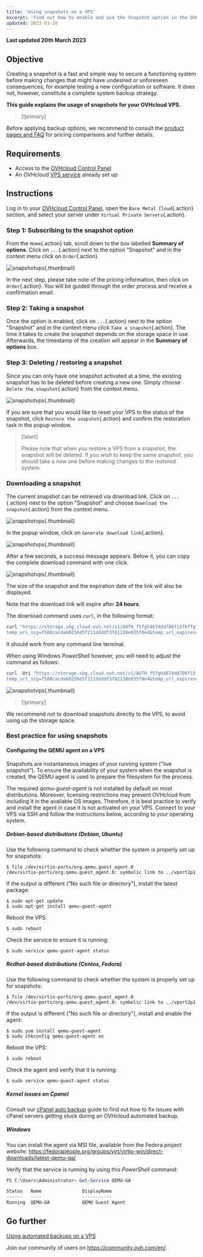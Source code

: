 ```yaml
---
title: 'Using snapshots on a VPS'
excerpt: 'Find out how to enable and use the Snapshot option in the OVHcloud Control Panel'
updated: 2023-03-20
---
```


**Last updated 20th March 2023**

## Objective

Creating a snapshot is a fast and simple way to secure a functioning system before making changes that might have undesired or unforeseen consequences, for example testing a new configuration or software. It does not, however, constitute a complete system backup strategy.

**This guide explains the usage of snapshots for your OVHcloud VPS.**

> [!primary]
>
Before applying backup options, we recommend to consult the [product pages and FAQ](https://www.ovhcloud.com/en-gb/vps/options/) for pricing comparisons and further details.
>

## Requirements

- Access to the [OVHcloud Control Panel](https://www.ovh.com/auth/?action=gotomanager&from=https://www.ovh.co.uk/&ovhSubsidiary=GB)
- An OVHcloud [VPS service](https://www.ovhcloud.com/en-gb/vps/) already set up

## Instructions

Log in to your [OVHcloud Control Panel](https://www.ovh.com/auth/?action=gotomanager&from=https://www.ovh.co.uk/&ovhSubsidiary=GB), open the `Bare Metal Cloud`{.action} section, and select your server under `Virtual Private Servers`{.action}.

### Step 1: Subscribing to the snapshot option

From the `Home`{.action} tab, scroll down to the box labelled **Summary of options**. Click on `...`{.action} next to the option "Snapshot" and in the context menu click on `Order`{.action}.

![snapshotvps](images/snapshot_vps_step1b.png){.thumbnail}

In the next step, please take note of the pricing information, then click on `Order`{.action}. You will be guided through the order process and receive a confirmation email.

### Step 2: Taking a snapshot

Once the option is enabled, click on `...`{.action} next to the option "Snapshot" and in the context menu click `Take a snapshot`{.action}. The time it takes to create the snapshot depends on the storage space in use. Afterwards, the timestamp of the creation will appear in the **Summary of options** box.

### Step 3: Deleting / restoring a snapshot

Since you can only have one snapshot activated at a time, the existing snapshot has to be deleted before creating a new one. Simply choose `Delete the snapshot`{.action} from the context menu.

![snapshotvps](images/snapshot_vps_step2.png){.thumbnail}

If you are sure that you would like to reset your VPS to the status of the snapshot, click `Restore the snapshot`{.action} and confirm the restoration task in the popup window.

> [!alert]
>
> Please note that when you restore a VPS from a snapshot, the snapshot will be deleted. If you wish to keep the same snapshot, you should take a new one before making changes to the restored system.
>

### Downloading a snapshot

The current snapshot can be retrieved via download link. Click on `...`{.action} next to the option "Snapshot" and choose `Download the snapshot`{.action} from the context menu.

![snapshotvps](images/snapshot_vps03.png){.thumbnail}

In the popup window, click on `Generate download link`{.action}. 

![snapshotvps](images/snapshot_vps04.png){.thumbnail}

After a few seconds, a success message appears. Below it, you can copy the complete download command with one click.

![snapshotvps](images/snapshot_vps05.png){.thumbnail}

The size of the snapshot and the expiration date of the link will also be displayed.

Note that the download link will expire after **24 hours**.

The download command uses `curl`, in the following format:

```bash
curl "https://storage.sbg.cloud.ovh.net/v1/AUTH_f5fgh4674dd706f15f6ffgf4z667d3f4g5f05/glance/5ceg3f93-8b49-436b-aefe-4185f9fc3f78?
temp_url_sig=f508cacda60256d5f211ddddf3f81130e935f0e4&temp_url_expires=1678247579" --output vps-x11x11xyy.vps.ovh.net --fail
```

It should work from any command line terminal.

When using Windows *PowerShell* however, you will need to adjust the command as follows:

```powershell
curl -Uri "https://storage.sbg.cloud.ovh.net/v1/AUTH_f5fgh4674dd706f15f6ffgf4z667d3f4g5f05/glance/5ceg3f93-8b49-436b-aefe-4185f9fc3f78?
temp_url_sig=f508cacda60256d5f211ddddf3f81130e935f0e4&temp_url_expires=1678247579" -OutFile vps-x11x11xyy.vps.ovh.net
```

![snapshotvps](images/snapshot_vps06.png){.thumbnail}

> [!primary]
>
We recommend not to download snapshots directly to the VPS, to avoid using up the storage space.
>


### Best practice for using snapshots

#### Configuring the QEMU agent on a VPS

Snapshots are instantaneous images of your running system ("live snapshot"). To ensure the availability of your system when the snapshot is created, the QEMU agent is used to prepare the filesystem for the process.

The required *qemu-guest-agent* is not installed by default on most distributions. Moreover, licensing restrictions may prevent OVHcloud from including it in the available OS images. Therefore, it is best practice to verify and install the agent in case it is not activated on your VPS. Connect to your VPS via SSH and follow the instructions below, according to your operating system.

##### **Debian-based distributions (Debian, Ubuntu)**

Use the following command to check whether the system is properly set up for snapshots:

```
$ file /dev/virtio-ports/org.qemu.guest_agent.0
/dev/virtio-ports/org.qemu.guest_agent.0: symbolic link to ../vport2p1
```

If the output is different ("No such file or directory"), install the latest package:

```
$ sudo apt-get update
$ sudo apt-get install qemu-guest-agent
```

Reboot the VPS:

```
$ sudo reboot
```

Check the service to ensure it is running:

```
$ sudo service qemu-guest-agent status
```

##### **Redhat-based distributions (Centos, Fedora)**

Use the following command to check whether the system is properly set up for snapshots:

```
$ file /dev/virtio-ports/org.qemu.guest_agent.0
/dev/virtio-ports/org.qemu.guest_agent.0: symbolic link to ../vport2p1
```

If the output is different ("No such file or directory"), install and enable the agent:

```
$ sudo yum install qemu-guest-agent
$ sudo chkconfig qemu-guest-agent on
```

Reboot the VPS:

```
$ sudo reboot
```

Check the agent and verify that it is running:

```
$ sudo service qemu-guest-agent status
```

##### **Kernel issues on Cpanel**

Consult our [cPanel auto backup](/pages/cloud/vps/cpanel_auto_backup/) guide to find out how to fix issues with cPanel servers getting stuck during an OVHcloud automated backup.

##### **Windows**

You can install the agent via MSI file, available from the Fedora project website: <https://fedorapeople.org/groups/virt/virtio-win/direct-downloads/latest-qemu-ga/>

Verify that the service is running by using this *PowerShell* command:

```powershell
PS C:\Users\Administrator> Get-Service QEMU-GA

Status   Name               DisplayName
------   ----               -----------
Running  QEMU-GA            QEMU Guest Agent
```

## Go further

[Using automated backups on a VPS](/pages/cloud/vps/using-automated-backups-on-a-vps)

Join our community of users on <https://community.ovh.com/en/>.